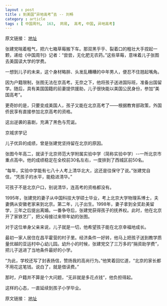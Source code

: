 ```yaml
---
layout : post
title : 到美国“异地高考”去 -- 刘畅
category : article
tags : [ 中国周刊,  163,  网易,  高考, 中国, 异地高考]
---
```


原文链接： [地址](http://help.3g.163.com/13/0522/21/8VGS7PIH00963VRO.html)

张建党喘着粗气，把六七箱草莓搬下车。那双黑乎乎、裂着口的粗壮大手捏起一颗，递给《中国周刊》记者：“尝尝，无化肥无农药。”这些草莓，意味着儿子张图去美国读大学的学费。

一想到儿子的未来，这个身材略胖、头发乱糟糟的中年男人，便忍不住翘起嘴角。

因为户籍限制，张图无法在京高考。无奈之下，他将孩子送进国际班，准备出国留学。随后，具有美国国籍的前妻提供援助，儿子很快能以美国公民身份，参加“美国高考”。

更奇妙的是，只要变成美国人，孩子又能在北京高考了——根据教育部政策，外国侨民享有直接参加北京高考的资格。

这出逆袭的喜剧，充满了黑色与荒诞。

京城求学记

儿子优异的成绩，曾是张建党坚持留在北京的原因。

张图今年高二，就读于北京师范大学附属实验中学（简称实验中学）--一所北京市重点高中。他的成绩稳定在全校前30名左右，一度排到了西城区前50名。

“每年，实验中学能有七八十人考上清华北大，这还是往保守了说。”张建党自信，“凭孩子的水平，能稳进清华。”

可孩子不是北京户口，别说清华，连高考的资格都没有。

1995年，张建党的妻子从中国科技大学硕士毕业，考上北京大学物理系博士，夫妻俩从安徽老家来到北京。第二年，儿子出生。1998年，妻子拿到全奖赴美留学，三年之后提出离婚。一番争夺后，张建党获得孩子的抚养权。此时，他在北京开了家铁艺厂，把父母接过来带年幼的张图。

对于这位单身父亲来说，儿子就是一切，他希望孩子能在北京幸福地成长。

最初一家人居住在昌平霍营的村子里。经济条件一好转，他马上把孩子送到教学质量优越的亚运村中心幼儿园。幼升小的时候，张建党交了三万多的“捐资助学费”，把儿子送进了当地条件最好的小学。

“为此，学校还写了封表扬信，赞扬我的高尚行为。”他笑着回忆道，“北京的家长都不用花这笔钱。说白了，就是借读费。”

那时，户籍并不算是个大问题，“无非就是多花点钱”，他负担得起。

这样的心态，一直延续到孩子小学毕业。


原文链接： [地址](http://help.3g.163.com/13/0522/21/8VGS7PIH00963VRO.html)